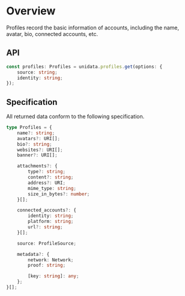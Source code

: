 # Overview

<Logos type="Profiles" />

Profiles record the basic information of accounts, including the name, avatar, bio, connected accounts, etc.

## API

```ts
const profiles: Profiles = unidata.profiles.get(options: {
    source: string;
    identity: string;
});
```

## Specification

All returned data conform to the following specification.

```ts
type Profiles = {
    name?: string;
    avatars?: URI[];
    bio?: string;
    websites?: URI[];
    banner?: URI[];

    attachments?: {
        type?: string;
        content?: string;
        address?: URI;
        mime_type: string;
        size_in_bytes?: number;
    }[];

    connected_accounts?: {
        identity: string;
        platform: string;
        url?: string;
    }[];

    source: ProfileSource;

    metadata?: {
        network: Network;
        proof: string;

        [key: string]: any;
    };
}[];
```
